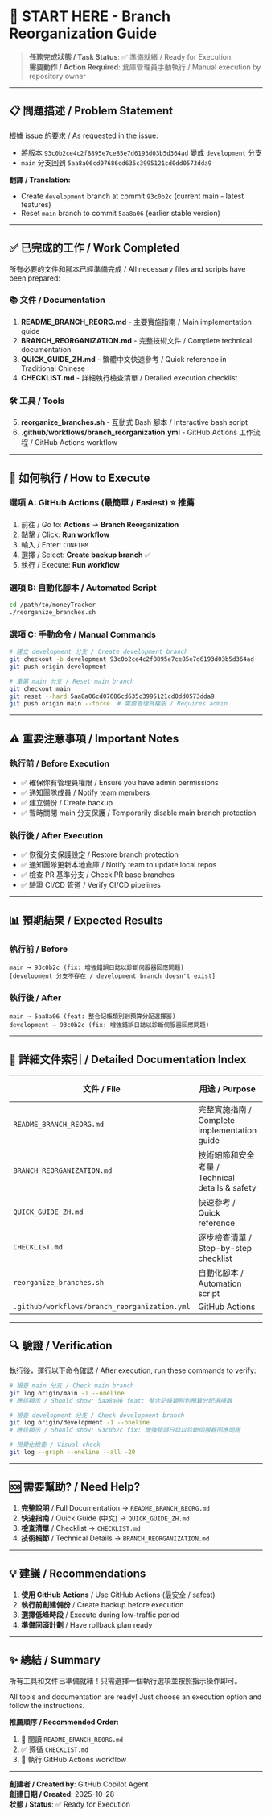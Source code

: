 # 🎯 START HERE - Branch Reorganization Guide

> **任務完成狀態 / Task Status**: ✅ 準備就緒 / Ready for Execution  
> **需要動作 / Action Required**: 倉庫管理員手動執行 / Manual execution by repository owner

---

## 📋 問題描述 / Problem Statement

根據 issue 的要求 / As requested in the issue:
- 將版本 `93c0b2ce4c2f8895e7ce85e7d6193d03b5d364ad` 變成 `development` 分支
- `main` 分支回到 `5aa8a06cd07686cd635c3995121cd0dd0573dda9`

**翻譯 / Translation:**
- Create `development` branch at commit `93c0b2c` (current main - latest features)
- Reset `main` branch to commit `5aa8a06` (earlier stable version)

---

## ✅ 已完成的工作 / Work Completed

所有必要的文件和腳本已經準備完成 / All necessary files and scripts have been prepared:

### 📚 文件 / Documentation
1. **README_BRANCH_REORG.md** - 主要實施指南 / Main implementation guide
2. **BRANCH_REORGANIZATION.md** - 完整技術文件 / Complete technical documentation  
3. **QUICK_GUIDE_ZH.md** - 繁體中文快速參考 / Quick reference in Traditional Chinese
4. **CHECKLIST.md** - 詳細執行檢查清單 / Detailed execution checklist

### 🛠️ 工具 / Tools
5. **reorganize_branches.sh** - 互動式 Bash 腳本 / Interactive bash script
6. **.github/workflows/branch_reorganization.yml** - GitHub Actions 工作流程 / GitHub Actions workflow

---

## 🚀 如何執行 / How to Execute

### 選項 A: GitHub Actions (最簡單 / Easiest) ⭐ 推薦

1. 前往 / Go to: **Actions** → **Branch Reorganization**
2. 點擊 / Click: **Run workflow**
3. 輸入 / Enter: `CONFIRM`
4. 選擇 / Select: **Create backup branch** ✅
5. 執行 / Execute: **Run workflow**

### 選項 B: 自動化腳本 / Automated Script

```bash
cd /path/to/moneyTracker
./reorganize_branches.sh
```

### 選項 C: 手動命令 / Manual Commands

```bash
# 建立 development 分支 / Create development branch
git checkout -b development 93c0b2ce4c2f8895e7ce85e7d6193d03b5d364ad
git push origin development

# 重置 main 分支 / Reset main branch  
git checkout main
git reset --hard 5aa8a06cd07686cd635c3995121cd0dd0573dda9
git push origin main --force  # 需要管理員權限 / Requires admin
```

---

## ⚠️ 重要注意事項 / Important Notes

### 執行前 / Before Execution
- ✅ 確保你有管理員權限 / Ensure you have admin permissions
- ✅ 通知團隊成員 / Notify team members
- ✅ 建立備份 / Create backup
- ✅ 暫時關閉 main 分支保護 / Temporarily disable main branch protection

### 執行後 / After Execution
- ✅ 恢復分支保護設定 / Restore branch protection
- ✅ 通知團隊更新本地倉庫 / Notify team to update local repos
- ✅ 檢查 PR 基準分支 / Check PR base branches
- ✅ 驗證 CI/CD 管道 / Verify CI/CD pipelines

---

## 📊 預期結果 / Expected Results

### 執行前 / Before
```
main → 93c0b2c (fix: 增強錯誤日誌以診斷伺服器回應問題)
[development 分支不存在 / development branch doesn't exist]
```

### 執行後 / After
```
main → 5aa8a06 (feat: 整合記帳類別到預算分配選擇器)
development → 93c0b2c (fix: 增強錯誤日誌以診斷伺服器回應問題)
```

---

## 📖 詳細文件索引 / Detailed Documentation Index

| 文件 / File | 用途 / Purpose | 語言 / Language |
|-------------|---------------|----------------|
| `README_BRANCH_REORG.md` | 完整實施指南 / Complete implementation guide | English |
| `BRANCH_REORGANIZATION.md` | 技術細節和安全考量 / Technical details & safety | English |
| `QUICK_GUIDE_ZH.md` | 快速參考 / Quick reference | 繁體中文 |
| `CHECKLIST.md` | 逐步檢查清單 / Step-by-step checklist | English |
| `reorganize_branches.sh` | 自動化腳本 / Automation script | Bash |
| `.github/workflows/branch_reorganization.yml` | GitHub Actions | YAML |

---

## 🔍 驗證 / Verification

執行後，運行以下命令確認 / After execution, run these commands to verify:

```bash
# 檢查 main 分支 / Check main branch
git log origin/main -1 --oneline
# 應該顯示 / Should show: 5aa8a06 feat: 整合記帳類別到預算分配選擇器

# 檢查 development 分支 / Check development branch  
git log origin/development -1 --oneline
# 應該顯示 / Should show: 93c0b2c fix: 增強錯誤日誌以診斷伺服器回應問題

# 視覺化檢查 / Visual check
git log --graph --oneline --all -20
```

---

## 🆘 需要幫助? / Need Help?

1. **完整說明** / Full Documentation → `README_BRANCH_REORG.md`
2. **快速指南** / Quick Guide (中文) → `QUICK_GUIDE_ZH.md`  
3. **檢查清單** / Checklist → `CHECKLIST.md`
4. **技術細節** / Technical Details → `BRANCH_REORGANIZATION.md`

---

## 💡 建議 / Recommendations

1. **使用 GitHub Actions** / Use GitHub Actions (最安全 / safest)
2. **執行前創建備份** / Create backup before execution
3. **選擇低峰時段** / Execute during low-traffic period
4. **準備回滾計劃** / Have rollback plan ready

---

## ✨ 總結 / Summary

所有工具和文件已準備就緒！只需選擇一個執行選項並按照指示操作即可。

All tools and documentation are ready! Just choose an execution option and follow the instructions.

**推薦順序 / Recommended Order:**
1. 📖 閱讀 `README_BRANCH_REORG.md`
2. ✅ 遵循 `CHECKLIST.md`  
3. 🚀 執行 GitHub Actions workflow

---

**創建者 / Created by**: GitHub Copilot Agent  
**創建日期 / Created**: 2025-10-28  
**狀態 / Status**: ✅ Ready for Execution
